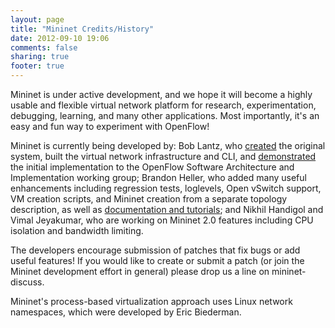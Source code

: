 ```yaml
---
layout: page
title: "Mininet Credits/History"
date: 2012-09-10 19:06
comments: false
sharing: true
footer: true
---
```

Mininet is under active development, and we hope it will become a highly usable and flexible virtual network platform for research, experimentation, debugging, learning, and many other applications. Most importantly, it's an easy and fun way to experiment with OpenFlow!

Mininet is currently being developed by: Bob Lantz, who [created](Presentations) the original system, built the virtual network infrastructure and CLI, and [demonstrated](http://www.openflowswitch.org/foswiki/pub/OpenFlow/Presentations/mininet-presentation-2009.pdf) the initial implementation to the OpenFlow Software Architecture and Implementation working group; Brandon Heller, who added many useful enhancements including regression tests, loglevels, Open vSwitch support, VM creation scripts, and Mininet creation from a separate topology description, as well as [documentation and tutorials](Documentation); and Nikhil Handigol and Vimal Jeyakumar, who are working on Mininet 2.0 features including CPU isolation and bandwidth limiting.

The developers encourage submission of patches that fix bugs or add useful features! If you would like to create or submit a patch (or join the Mininet development effort in general) please drop us a line on mininet-discuss.

Mininet's process-based virtualization approach uses Linux network namespaces, which were developed by Eric Biederman.
